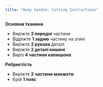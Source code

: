 ```yaml
---
title: "Huey hoodie: Cutting Instructions"
---
```


**Основна тканина**

- Виріжте **2 передні** частини
- Відріжте **1 задню** частину на згині
- Виріжте **2 рукава** деталі
- Виріжте **2 деталі кишені**
- Виріз **4 частини капюшона**

**Ребристість**

- Виріжте **2 частини манжети**
- Крій **1 пояс**
